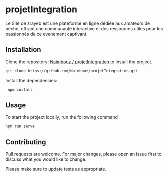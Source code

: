 # projetIntegration

Le Site de zrayeb est une plateforme en ligne dédiée aux amateurs de pêche, offrant une communauté interactive et des ressources utiles pour les passionnés de ce evenement captivant.

## Installation

Clone the repository:   [Naimbouz
/
projetIntegration
](https://pip.pypa.io/en/stable/) to install the project.


```bash
git clone https://github.com/Naimbouz/projetIntegration.git
```
Install the dependencies:
```bash
 npm install
```

## Usage
To start the project locally, run the following command
```bash
npm run serve
```

## Contributing

Pull requests are welcome. For major changes, please open an issue first
to discuss what you would like to change.

Please make sure to update tests as appropriate.


